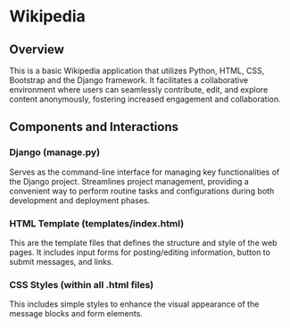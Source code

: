 # Wikipedia

## Overview

This is a basic Wikipedia application that utilizes Python, HTML, CSS, Bootstrap and the Django framework. It facilitates a collaborative environment where users can seamlessly contribute, edit, and explore content anonymously, fostering increased engagement and collaboration.

## Components and Interactions

### Django (manage.py) 
Serves as the command-line interface for managing key functionalities of the Django project. Streamlines project management, providing a convenient way to perform routine tasks and configurations during both development and deployment phases.

### HTML Template (templates/index.html)
This are the template files that defines the structure and style of the web pages. It includes input forms for posting/editing information, button to submit messages, and links.

### CSS Styles (within all .html files)
This includes simple styles to enhance the visual appearance of the message blocks and form elements.
